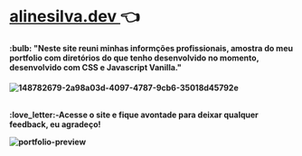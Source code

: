 # <a href=https://alinesilvadev.vercel.app> alinesilva.dev </a> :point_left:
<h4>:bulb: "Neste site reuni minhas informções profissionais, amostra do meu portfolio com diretórios do que tenho desenvolvido no momento, desenvolvido com CSS e Javascript Vanilla." <br/><h4>

![148782679-2a98a03d-4097-4787-9cb6-35018d45792e](https://github.com/AlineSilv/alinesilva.dev/assets/86479510/2d4193b4-cd6e-485c-8d63-88431a62a815)
  
<br/>
:love_letter:-Acesse o site e fique avontade para deixar qualquer feedback, eu agradeço! 
<br/>

![portfolio-preview](https://user-images.githubusercontent.com/86479510/148782679-2a98a03d-4097-4787-9cb6-35018d45792e.gif)
